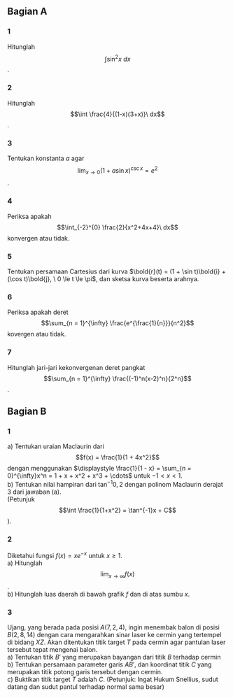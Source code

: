 ## Bagian A

### 1
Hitunglah $$\int \sin^2 x\ dx$$.

### 2
Hitunglah $$\int \frac{4}{(1-x)(3+x)}\ dx$$.

### 3
Tentukan konstanta $a$ agar $$\lim_{x \rightarrow 0} (1 + a \sin x)^{\csc x} = e^2$$.

### 4
Periksa apakah $$\int_{-2}^{0} \frac{2}{x^2+4x+4}\ dx$$ konvergen atau tidak.

### 5
Tentukan persamaan Cartesius dari kurva $\bold{r}(t) = (1 + \sin t)\bold{i} + (\cos t)\bold{j}, \ 0 \le t \le \pi$, dan sketsa kurva beserta arahnya.

### 6
Periksa apakah deret $$\sum_{n = 1}^{\infty} \frac{e^{\frac{1}{n}}}{n^2}$$ kovergen atau tidak.

### 7
Hitunglah jari-jari kekonvergenan deret pangkat $$\sum_{n = 1}^{\infty} \frac{(-1)^n(x-2)^n}{2^n}$$.

## Bagian B

### 1
a) Tentukan uraian Maclaurin dari $$f(x) = \frac{1}{1 + 4x^2}$$ dengan menggunakan $\displaystyle \frac{1}{1 - x} = \sum_{n = 0}^{\infty}x^n = 1 + x + x^2 + x^3 + \cdots$ untuk $-1 \lt x \lt 1$.  
b) Tentukan nilai hampiran dari $\tan^{-1} 0,2$ dengan polinom Maclaurin derajat $3$ dari jawaban (a).  
(Petunjuk $$\int \frac{1}{1+x^2} = \tan^{-1}x + C$$).  

### 2
Diketahui fungsi $f(x) = xe^{-x}$ untuk $x \ge 1$.  
a) Hitunglah $$\lim_{x \rightarrow \infty}f(x)$$.  
b) Hitunglah luas daerah di bawah grafik $f$ dan di atas sumbu $x$.  

### 3
Ujang, yang berada pada posisi $A(7, 2, 4)$, ingin menembak balon di posisi $B(2, 8, 14)$ dengan cara mengarahkan sinar laser ke cermin yang tertempel di bidang $XZ$. Akan ditentukan titik target $T$ pada cermin agar pantulan laser tersebut tepat mengenai balon.  
a) Tentukan titik $B'$ yang merupakan bayangan dari titik $B$ terhadap cermin  
b) Tentukan persamaan parameter garis $AB'$, dan koordinat titik $C$ yang merupakan titik potong garis tersebut dengan cermin.  
c) Buktikan titik target $T$ adalah $C$.
(Petunjuk: Ingat Hukum Snellius, sudut datang dan sudut pantul terhadap normal sama besar)